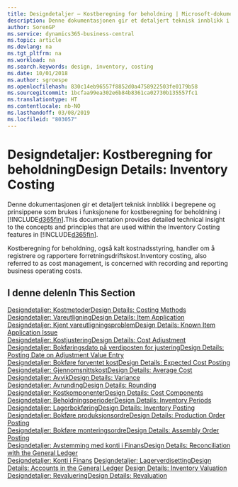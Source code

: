 ```yaml
---
title: Designdetaljer – Kostberegning for beholdning | Microsoft-dokumentasjon
description: Denne dokumentasjonen gir et detaljert teknisk innblikk i begrepene og prinsippene som brukes i funksjonene for kostberegning for beholdning i Business Central.
author: SorenGP
ms.service: dynamics365-business-central
ms.topic: article
ms.devlang: na
ms.tgt_pltfrm: na
ms.workload: na
ms.search.keywords: design, inventory, costing
ms.date: 10/01/2018
ms.author: sgroespe
ms.openlocfilehash: 830c14eb96557f8852d0a4758922503fe0179b58
ms.sourcegitcommit: 1bcfaa99ea302e6b84b8361ca02730b135557fc1
ms.translationtype: HT
ms.contentlocale: nb-NO
ms.lasthandoff: 03/08/2019
ms.locfileid: "803057"
---
```

# <a name="design-details-inventory-costing"></a><span data-ttu-id="fdfea-103">Designdetaljer: Kostberegning for beholdning</span><span class="sxs-lookup"><span data-stu-id="fdfea-103">Design Details: Inventory Costing</span></span>
<span data-ttu-id="fdfea-104">Denne dokumentasjonen gir et detaljert teknisk innblikk i begrepene og prinsippene som brukes i funksjonene for kostberegning for beholdning i [!INCLUDE[d365fin](includes/d365fin_md.md)].</span><span class="sxs-lookup"><span data-stu-id="fdfea-104">This documentation provides detailed technical insight to the concepts and principles that are used within the Inventory Costing features in [!INCLUDE[d365fin](includes/d365fin_md.md)].</span></span>  

<span data-ttu-id="fdfea-105">Kostberegning for beholdning, også kalt kostnadsstyring, handler om å registrere og rapportere forretningsdriftskost.</span><span class="sxs-lookup"><span data-stu-id="fdfea-105">Inventory costing, also referred to as cost management, is concerned with recording and reporting business operating costs.</span></span>  

## <a name="in-this-section"></a><span data-ttu-id="fdfea-106">I denne delen</span><span class="sxs-lookup"><span data-stu-id="fdfea-106">In This Section</span></span>  
[<span data-ttu-id="fdfea-107">Designdetaljer: Kostmetoder</span><span class="sxs-lookup"><span data-stu-id="fdfea-107">Design Details: Costing Methods</span></span>](design-details-costing-methods.md)  
[<span data-ttu-id="fdfea-108">Designdetaljer: Vareutligning</span><span class="sxs-lookup"><span data-stu-id="fdfea-108">Design Details: Item Application</span></span>](design-details-item-application.md)  
[<span data-ttu-id="fdfea-109">Designdetaljer: Kjent vareutligningsproblem</span><span class="sxs-lookup"><span data-stu-id="fdfea-109">Design Details: Known Item Application Issue</span></span>](design-details-inventory-zero-level-open-item-ledger-entries.md)  
[<span data-ttu-id="fdfea-110">Designdetaljer: Kostjustering</span><span class="sxs-lookup"><span data-stu-id="fdfea-110">Design Details: Cost Adjustment</span></span>](design-details-cost-adjustment.md)  
[<span data-ttu-id="fdfea-111">Designdetaljer: Bokføringsdato på verdiposten for justering</span><span class="sxs-lookup"><span data-stu-id="fdfea-111">Design Details: Posting Date on Adjustment Value Entry</span></span>](design-details-inventory-adjustment-value-entry-posting-date.md)  
[<span data-ttu-id="fdfea-112">Designdetaljer: Bokføre forventet kost</span><span class="sxs-lookup"><span data-stu-id="fdfea-112">Design Details: Expected Cost Posting</span></span>](design-details-expected-cost-posting.md)  
[<span data-ttu-id="fdfea-113">Designdetaljer: Gjennomsnittskost</span><span class="sxs-lookup"><span data-stu-id="fdfea-113">Design Details: Average Cost</span></span>](design-details-average-cost.md)  
[<span data-ttu-id="fdfea-114">Designdetaljer: Avvik</span><span class="sxs-lookup"><span data-stu-id="fdfea-114">Design Details: Variance</span></span>](design-details-variance.md)  
[<span data-ttu-id="fdfea-115">Designdetaljer: Avrunding</span><span class="sxs-lookup"><span data-stu-id="fdfea-115">Design Details: Rounding</span></span>](design-details-rounding.md)  
[<span data-ttu-id="fdfea-116">Designdetaljer: Kostkomponenter</span><span class="sxs-lookup"><span data-stu-id="fdfea-116">Design Details: Cost Components</span></span>](design-details-cost-components.md)  
[<span data-ttu-id="fdfea-117">Designdetaljer: Beholdningsperioder</span><span class="sxs-lookup"><span data-stu-id="fdfea-117">Design Details: Inventory Periods</span></span>](design-details-inventory-periods.md)  
[<span data-ttu-id="fdfea-118">Designdetaljer: Lagerbokføring</span><span class="sxs-lookup"><span data-stu-id="fdfea-118">Design Details: Inventory Posting</span></span>](design-details-inventory-posting.md)  
[<span data-ttu-id="fdfea-119">Designdetaljer: Bokføre produksjonsordre</span><span class="sxs-lookup"><span data-stu-id="fdfea-119">Design Details: Production Order Posting</span></span>](design-details-production-order-posting.md)  
[<span data-ttu-id="fdfea-120">Designdetaljer: Bokføre monteringsordre</span><span class="sxs-lookup"><span data-stu-id="fdfea-120">Design Details: Assembly Order Posting</span></span>](design-details-assembly-order-posting.md)  
[<span data-ttu-id="fdfea-121">Designdetaljer: Avstemming med konti i Finans</span><span class="sxs-lookup"><span data-stu-id="fdfea-121">Design Details: Reconciliation with the General Ledger</span></span>](design-details-reconciliation-with-the-general-ledger.md)  
<span data-ttu-id="fdfea-122">[Designdetaljer: Konti i Finans](design-details-accounts-in-the-general-ledger.md)
[Designdetaljer: Lagerverdisetting](design-details-inventory-valuation.md)</span><span class="sxs-lookup"><span data-stu-id="fdfea-122">[Design Details: Accounts in the General Ledger](design-details-accounts-in-the-general-ledger.md)
[Design Details: Inventory Valuation](design-details-inventory-valuation.md)</span></span>  
[<span data-ttu-id="fdfea-123">Designdetaljer: Revaluering</span><span class="sxs-lookup"><span data-stu-id="fdfea-123">Design Details: Revaluation</span></span>](design-details-revaluation.md)
